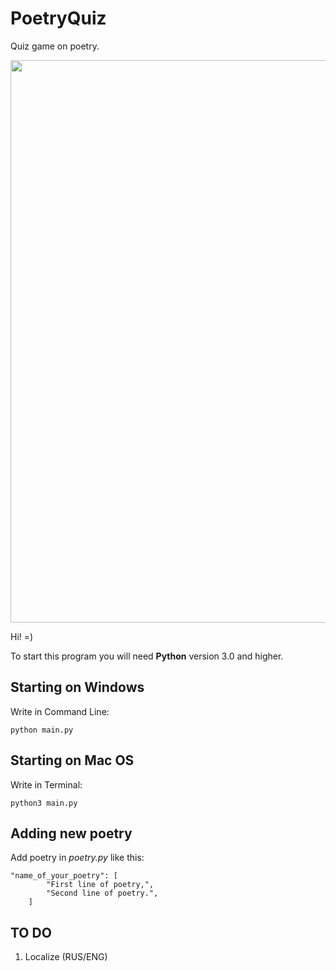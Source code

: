 # PoetryQuiz

Quiz game on poetry.

<img width="900" src="https://user-images.githubusercontent.com/41822761/220738781-67735c62-dd77-44e1-b48d-e33470402b86.png">

Hi! =)

To start this program you will need **Python** version 3.0 and higher.

## Starting on Windows
Write in Command Line: 
```
python main.py
```
## Starting on Mac OS
Write in Terminal: 
```
python3 main.py
```
## Adding new poetry
Add poetry in _poetry.py_ like this:
```
"name_of_your_poetry": [
        "First line of poetry,",
        "Second line of poetry.",
    ]
```
## TO DO

1) Localize (RUS/ENG)
